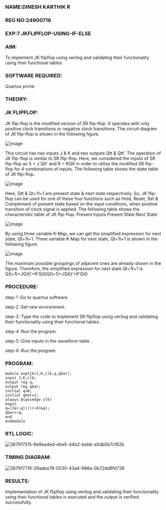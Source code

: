 ### NAME:DINESH KARTHIK R
### REG NO:24900716
### EXP:7 JKFLIPFLOP-USING-IF-ELSE

### AIM: 

To implement  JK flipflop using verilog and validating their functionality using their functional tables

### SOFTWARE REQUIRED:

Quartus prime

### THEORY:

### JK FLIPFLOP:

JK flip-flop is the modified version of SR flip-flop. It operates with only positive clock transitions or negative clock transitions. The circuit diagram of JK flip-flop is shown in the following figure.

![image](https://github.com/naavaneetha/JKFLIPFLOP-USING-IF-ELSE/assets/154305477/a649c30b-232b-4558-b188-fd6c09845180)


This circuit has two inputs J & K and two outputs Qtt & Qtt’. The operation of JK flip-flop is similar to SR flip-flop. Here, we considered the inputs of SR flip-flop as S = J Qtt’ and R = KQtt in order to utilize the modified SR flip-flop for 4 combinations of inputs. The following table shows the state table of JK flip-flop.

![image](https://github.com/naavaneetha/JKFLIPFLOP-USING-IF-ELSE/assets/154305477/c4360742-e8a8-4937-b089-c46c0433f9a3)

 
Here, Qtt & Qt+1t+1 are present state & next state respectively. So, JK flip-flop can be used for one of these four functions such as Hold, Reset, Set & Complement of present state based on the input conditions, when positive transition of clock signal is applied. The following table shows the characteristic table of JK flip-flop. Present Inputs Present State Next State
 
![image](https://github.com/naavaneetha/JKFLIPFLOP-USING-IF-ELSE/assets/154305477/6c275261-a6d5-4c37-a3a7-1e88ca11c4cd)

By using three variable K-Map, we can get the simplified expression for next state, Qt+1t+1. Three variable K-Map for next state, Qt+1t+1 is shown in the following figure.
 
![image](https://github.com/naavaneetha/JKFLIPFLOP-USING-IF-ELSE/assets/154305477/5174f41b-0ce0-4329-a372-6d1943ea6673)

The maximum possible groupings of adjacent ones are already shown in the figure. Therefore, the simplified expression for next state Qt+1t+1 is Q(t+1)=JQ(t)′+K′Q(t)Q(t+1)=JQ(t)′+K′Q(t)

### PROCEDURE:
step-1 :Go to quartus software.

step-2 :Set new environment.

step-3 :Type the code to implement SR flipflop using verilog and validating their functionality using their functional tables.

step-4 :Run the program.

step-5 :Give inputs in the waveform table .

step-6 :Run the program.


### PROGRAM:
~~~
module exptjk(J,K,clk,q,qbar);
input J,K,clk;
output reg q;
output reg qbar;
initial q=0;
initial qbar=1;
always @(posedge clk)
begin
q=(J&(~q))|((~K)&q);
qbar=~q;
end
endmodule
~~~

### RTL LOGIC:

![387917515-6e9ea4ed-ebe5-44b2-bebb-a5db0b7cf62b](https://github.com/user-attachments/assets/0bb31b72-aa78-4b9f-b6d4-37b0be77ca77)

### TIMING DIAGRAM:

![387917716-28aaba78-0230-43a4-986a-0b72dd6fd738](https://github.com/user-attachments/assets/3c061f69-3ace-4d9a-811c-0027f60b3e54)

### RESULTS:

Implementation of JK flipflop using verilog and validating their functionality using their functional tables is executed and the output is verified successfully.
